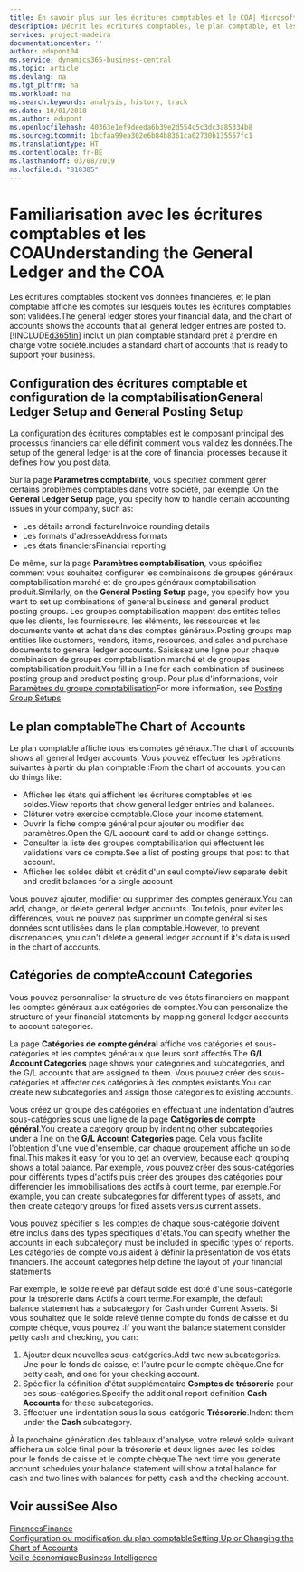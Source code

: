 ```yaml
---
title: En savoir plus sur les écritures comptables et le COA| Microsoft Docs
description: Décrit les écritures comptables, le plan comptable, et les catégories de compte.
services: project-madeira
documentationcenter: ''
author: edupont04
ms.service: dynamics365-business-central
ms.topic: article
ms.devlang: na
ms.tgt_pltfrm: na
ms.workload: na
ms.search.keywords: analysis, history, track
ms.date: 10/01/2018
ms.author: edupont
ms.openlocfilehash: 40363e1ef9deeda6b39e2d554c5c3dc3a85334b8
ms.sourcegitcommit: 1bcfaa99ea302e6b84b8361ca02730b135557fc1
ms.translationtype: HT
ms.contentlocale: fr-BE
ms.lasthandoff: 03/08/2019
ms.locfileid: "818385"
---
```

# <a name="understanding-the-general-ledger-and-the-coa"></a><span data-ttu-id="c82d9-103">Familiarisation avec les écritures comptables et les COA</span><span class="sxs-lookup"><span data-stu-id="c82d9-103">Understanding the General Ledger and the COA</span></span>
<span data-ttu-id="c82d9-104">Les écritures comptables stockent vos données financières, et le plan comptable affiche les comptes sur lesquels toutes les écritures comptables sont validées.</span><span class="sxs-lookup"><span data-stu-id="c82d9-104">The general ledger stores your financial data, and the chart of accounts shows the accounts that all general ledger entries are posted to.</span></span> [!INCLUDE[d365fin](includes/d365fin_md.md)] <span data-ttu-id="c82d9-105">inclut un plan comptable standard prêt à prendre en charge votre société.</span><span class="sxs-lookup"><span data-stu-id="c82d9-105">includes a standard chart of accounts that is ready to support your business.</span></span>

## <a name="general-ledger-setup-and-general-posting-setup"></a><span data-ttu-id="c82d9-106">Configuration des écritures comptable et configuration de la comptabilisation</span><span class="sxs-lookup"><span data-stu-id="c82d9-106">General Ledger Setup and General Posting Setup</span></span>
<span data-ttu-id="c82d9-107">La configuration des écritures comptables est le composant principal des processus financiers car elle définit comment vous validez les données.</span><span class="sxs-lookup"><span data-stu-id="c82d9-107">The setup of the general ledger is at the core of financial processes because it defines how you post data.</span></span>  

<span data-ttu-id="c82d9-108">Sur la page **Paramètres comptabilité**, vous spécifiez comment gérer certains problèmes comptables dans votre société, par exemple :</span><span class="sxs-lookup"><span data-stu-id="c82d9-108">On the **General Ledger Setup** page, you specify how to handle certain accounting issues in your company, such as:</span></span>  

* <span data-ttu-id="c82d9-109">Les détails arrondi facture</span><span class="sxs-lookup"><span data-stu-id="c82d9-109">Invoice rounding details</span></span>  
* <span data-ttu-id="c82d9-110">Les formats d'adresse</span><span class="sxs-lookup"><span data-stu-id="c82d9-110">Address formats</span></span>  
* <span data-ttu-id="c82d9-111">Les états financiers</span><span class="sxs-lookup"><span data-stu-id="c82d9-111">Financial reporting</span></span>  

<span data-ttu-id="c82d9-112">De même, sur la page **Paramètres comptabilisation**, vous spécifiez comment vous souhaitez configurer les combinaisons de groupes généraux comptabilisation marché et de groupes généraux comptabilisation produit.</span><span class="sxs-lookup"><span data-stu-id="c82d9-112">Similarly, on the **General Posting Setup** page, you specify how you want to set up combinations of general business and general product posting groups.</span></span> <span data-ttu-id="c82d9-113">Les groupes comptabilisation mappent des entités telles que les clients, les fournisseurs, les éléments, les ressources et les documents vente et achat dans des comptes généraux.</span><span class="sxs-lookup"><span data-stu-id="c82d9-113">Posting groups map entities like customers, vendors, items, resources, and sales and purchase documents to general ledger accounts.</span></span> <span data-ttu-id="c82d9-114">Saisissez une ligne pour chaque combinaison de groupes comptabilisation marché et de groupes comptabilisation produit.</span><span class="sxs-lookup"><span data-stu-id="c82d9-114">You fill in a line for each combination of business posting group and product posting group.</span></span> <span data-ttu-id="c82d9-115">Pour plus d'informations, voir [Paramètres du groupe comptabilisation](finance-posting-groups.md)</span><span class="sxs-lookup"><span data-stu-id="c82d9-115">For more information, see [Posting Group Setups](finance-posting-groups.md)</span></span>  

## <a name="the-chart-of-accounts"></a><span data-ttu-id="c82d9-116">Le plan comptable</span><span class="sxs-lookup"><span data-stu-id="c82d9-116">The Chart of Accounts</span></span>
<span data-ttu-id="c82d9-117">Le plan comptable affiche tous les comptes généraux.</span><span class="sxs-lookup"><span data-stu-id="c82d9-117">The chart of accounts shows all general ledger accounts.</span></span> <span data-ttu-id="c82d9-118">Vous pouvez effectuer les opérations suivantes à partir du plan comptable :</span><span class="sxs-lookup"><span data-stu-id="c82d9-118">From the chart of accounts, you can do things like:</span></span>  

* <span data-ttu-id="c82d9-119">Afficher les états qui affichent les écritures comptables et les soldes.</span><span class="sxs-lookup"><span data-stu-id="c82d9-119">View reports that show general ledger entries and balances.</span></span>  
* <span data-ttu-id="c82d9-120">Clôturer votre exercice comptable.</span><span class="sxs-lookup"><span data-stu-id="c82d9-120">Close your income statement.</span></span>  
* <span data-ttu-id="c82d9-121">Ouvrir la fiche compte général pour ajouter ou modifier des paramètres.</span><span class="sxs-lookup"><span data-stu-id="c82d9-121">Open the G/L account card to add or change settings.</span></span>  
* <span data-ttu-id="c82d9-122">Consulter la liste des groupes comptabilisation qui effectuent les validations vers ce compte.</span><span class="sxs-lookup"><span data-stu-id="c82d9-122">See a list of posting groups that post to that account.</span></span>
* <span data-ttu-id="c82d9-123">Afficher les soldes débit et crédit d'un seul compte</span><span class="sxs-lookup"><span data-stu-id="c82d9-123">View separate debit and credit balances for a single account</span></span>  

<span data-ttu-id="c82d9-124">Vous pouvez ajouter, modifier ou supprimer des comptes généraux.</span><span class="sxs-lookup"><span data-stu-id="c82d9-124">You can add, change, or delete general ledger accounts.</span></span> <span data-ttu-id="c82d9-125">Toutefois, pour éviter les différences, vous ne pouvez pas supprimer un compte général si ses données sont utilisées dans le plan comptable.</span><span class="sxs-lookup"><span data-stu-id="c82d9-125">However, to prevent discrepancies, you can't delete a general ledger account if it's data is used in the chart of accounts.</span></span>  

## <a name="account-categories"></a><span data-ttu-id="c82d9-126">Catégories de compte</span><span class="sxs-lookup"><span data-stu-id="c82d9-126">Account Categories</span></span>
<span data-ttu-id="c82d9-127">Vous pouvez personnaliser la structure de vos états financiers en mappant les comptes généraux aux catégories de comptes.</span><span class="sxs-lookup"><span data-stu-id="c82d9-127">You can personalize the structure of your financial statements by mapping general ledger accounts to account categories.</span></span>  

<span data-ttu-id="c82d9-128">La page **Catégories de compte général** affiche vos catégories et sous-catégories et les comptes généraux que leurs sont affectés.</span><span class="sxs-lookup"><span data-stu-id="c82d9-128">The **G/L Account Categories** page shows your categories and subcategories, and the G/L accounts that are assigned to them.</span></span> <span data-ttu-id="c82d9-129">Vous pouvez créer des sous-catégories et affecter ces catégories à des comptes existants.</span><span class="sxs-lookup"><span data-stu-id="c82d9-129">You can create new subcategories and assign those categories to existing accounts.</span></span>  

<span data-ttu-id="c82d9-130">Vous créez un groupe des catégories en effectuant une indentation d'autres sous-catégories sous une ligne de la page **Catégories de compte général**.</span><span class="sxs-lookup"><span data-stu-id="c82d9-130">You create a category group by indenting other subcategories under a line on the **G/L Account Categories** page.</span></span> <span data-ttu-id="c82d9-131">Cela vous facilite l'obtention d'une vue d'ensemble, car chaque groupement affiche un solde final.</span><span class="sxs-lookup"><span data-stu-id="c82d9-131">This makes it easy for you to get an overview, because each grouping shows a total balance.</span></span> <span data-ttu-id="c82d9-132">Par exemple, vous pouvez créer des sous-catégories pour différents types d'actifs puis créer des groupes des catégories pour différencier les immobilisations des actifs à court terme, par exemple.</span><span class="sxs-lookup"><span data-stu-id="c82d9-132">For example, you can create subcategories for different types of assets, and then create category groups for fixed assets versus current assets.</span></span>  

<span data-ttu-id="c82d9-133">Vous pouvez spécifier si les comptes de chaque sous-catégorie doivent être inclus dans des types spécifiques d'états.</span><span class="sxs-lookup"><span data-stu-id="c82d9-133">You can specify whether the accounts in each subcategory must be included in specific types of reports.</span></span> <span data-ttu-id="c82d9-134">Les catégories de compte vous aident à définir la présentation de vos états financiers.</span><span class="sxs-lookup"><span data-stu-id="c82d9-134">The account categories help define the layout of your financial statements.</span></span>  

<span data-ttu-id="c82d9-135">Par exemple, le solde relevé par défaut solde est doté d'une sous-catégorie pour la trésorerie dans Actifs à court terme.</span><span class="sxs-lookup"><span data-stu-id="c82d9-135">For example, the default balance statement has a subcategory for Cash under Current Assets.</span></span> <span data-ttu-id="c82d9-136">Si vous souhaitez que le solde relevé tienne compte du fonds de caisse et du compte chèque, vous pouvez :</span><span class="sxs-lookup"><span data-stu-id="c82d9-136">If you want the balance statement consider petty cash and checking, you can:</span></span>  

1. <span data-ttu-id="c82d9-137">Ajouter deux nouvelles sous-catégories.</span><span class="sxs-lookup"><span data-stu-id="c82d9-137">Add two new subcategories.</span></span> <span data-ttu-id="c82d9-138">Une pour le fonds de caisse, et l'autre pour le compte chèque.</span><span class="sxs-lookup"><span data-stu-id="c82d9-138">One for petty cash, and one for your checking account.</span></span>  
2. <span data-ttu-id="c82d9-139">Spécifier la définition d'état supplémentaire **Comptes de trésorerie** pour ces sous-catégories.</span><span class="sxs-lookup"><span data-stu-id="c82d9-139">Specify the additional report definition **Cash Accounts** for these subcategories.</span></span>  
3. <span data-ttu-id="c82d9-140">Effectuer une indentation sous la sous-catégorie **Trésorerie**.</span><span class="sxs-lookup"><span data-stu-id="c82d9-140">Indent them under the **Cash** subcategory.</span></span>  

<span data-ttu-id="c82d9-141">À la prochaine génération des tableaux d'analyse, votre relevé solde suivant affichera un solde final pour la trésorerie et deux lignes avec les soldes pour le fonds de caisse et le compte chèque.</span><span class="sxs-lookup"><span data-stu-id="c82d9-141">The next time you generate account schedules your balance statement will show a total balance for cash and two lines with balances for petty cash and the checking account.</span></span>  

## <a name="see-also"></a><span data-ttu-id="c82d9-142">Voir aussi</span><span class="sxs-lookup"><span data-stu-id="c82d9-142">See Also</span></span>
[<span data-ttu-id="c82d9-143">Finances</span><span class="sxs-lookup"><span data-stu-id="c82d9-143">Finance</span></span>](finance.md)  
[<span data-ttu-id="c82d9-144">Configuration ou modification du plan comptable</span><span class="sxs-lookup"><span data-stu-id="c82d9-144">Setting Up or Changing the Chart of Accounts</span></span>](finance-setup-chart-accounts.md)  
[<span data-ttu-id="c82d9-145">Veille économique</span><span class="sxs-lookup"><span data-stu-id="c82d9-145">Business Intelligence</span></span>](bi.md)  
